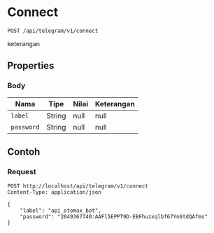 # Connect
```http
POST /api/telegram/v1/connect
```
keterangan
## Properties
### Body
Nama | Tipe | Nilai | Keterangan
--- | --- | --- | ---
<code>label</code> | String | null | null
<code>password</code> | String | null | null
## Contoh
### Request
```http
POST http://localhost/api/telegram/v1/connect
Content-Type: application/json

{
    "label": "api_otomax_bot",
    "password": "2049367740:AAFl5EPPT9D-EBFhuzxqlbf67Yn6tdQAfms"
}


```
